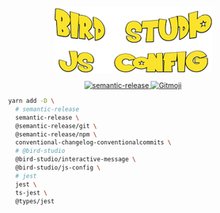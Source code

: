 <p align="center">
  <a href="https://github.com/bird-studio/js-config">
    <img src="https://github.com/bird-studio/js-config/blob/main/media/logo.png"/>
  </a>
</p>

<p align="center">
  <a href="https://semantic-release.gitbook.io/semantic-release/">
    <img alt="semantic-release" src="https://img.shields.io/badge/%20%20%F0%9F%93%A6%F0%9F%9A%80-semantic--release-e10079.svg">
  </a>
  <a href="https://gitmoji.dev">
    <img src="https://img.shields.io/badge/gitmoji-%20😜%20😍-FFDD67.svg?style=flat-square" alt="Gitmoji">
  </a>
</p>

```bash
yarn add -D \
  # semantic-release
  semantic-release \
  @semantic-release/git \
  @semantic-release/npm \
  conventional-changelog-conventionalcommits \
  # @bird-studio
  @bird-studio/interactive-message \
  @bird-studio/js-config \
  # jest
  jest \
  ts-jest \
  @types/jest
```
